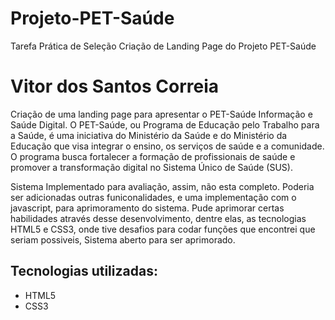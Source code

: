 # Projeto-PET-Saúde
Tarefa Prática de Seleção Criação de Landing Page do Projeto PET-Saúde

# Vitor dos Santos Correia

Criação de uma landing page para apresentar o PET-Saúde Informação e Saúde Digital.
O PET-Saúde, ou Programa de Educação pelo Trabalho para a Saúde, é uma iniciativa do Ministério da Saúde e do Ministério da Educação que visa integrar o ensino, os serviços de saúde e a comunidade. O programa busca fortalecer a formação de profissionais de saúde e promover a transformação digital no Sistema Único de Saúde (SUS). 

Sistema Implementado para avaliação, assim, não esta completo. Poderia ser adicionadas outras funiconalidades, e uma implementação com o javascript, para aprimoramento do sistema.
Pude aprimorar certas habilidades através desse desenvolvimento, dentre elas, as tecnologias HTML5 e CSS3, onde tive desafios para codar funções que encontrei que seriam possiveis, Sistema aberto para ser aprimorado.

## Tecnologias utilizadas:
- HTML5
- CSS3
